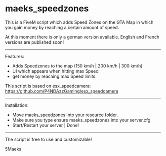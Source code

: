 # maeks_speedzones

This is a FiveM script which adds Speed Zones on the GTA  Map in which you gain money by reaching a certain amount of speed.

At this moment there is only a german version available. 
English and French versions are published soon!

-----------------------------------------------------

Features:

- Adds Speedzones to the map (150 km/h | 200 km/h | 300 km/h)
- UI which appears when hitting max Speed
- get money by reaching max Speed limits

This script is based on esx_speedcamera: https://github.com/P4NDAzzGaming/esx_speedcamera

-----------------------------------------------------

Installation:

- Move maeks_speedzones into your resource folder.
- Make sure you type ensure maeks_speedzones into your server.cfg
- Start/Restart your server | Done!

-----------------------------------------------------

The script is free to use and customizable!

5Maeks
